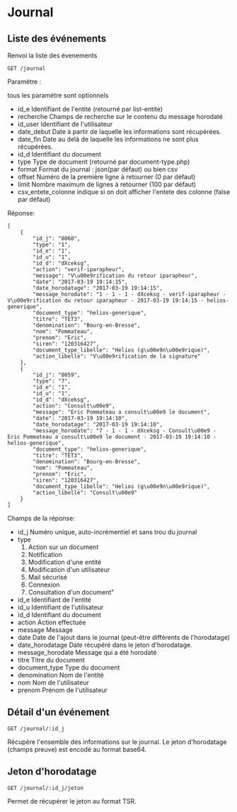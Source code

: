 # Journal

## Liste des événements

Renvoi la liste des évenements

```
GET /journal
```

Paramètre :

tous les paramètre sont optionnels

- id_e Identifiant de l'entité (retourné par list-entite)
- recherche Champs de recherche sur le contenu du message horodaté
- id_user Identifiant de l'utilisateur
- date_debut Date à partir de laquelle les informations sont récupérées.
- date_fin Date au delà de laquelle les informations ne sont plus récupérées.
- id_d Identifiant du document
- type Type de document (retourné par document-type.php)
- format Format du journal : json(par défaut) ou bien csv
- offset Numéro de la première ligne à retourner (0 par défaut)
- limit Nombre maximum de lignes à retourner (100 par défaut)
- csv_entete_colonne indique si on doit afficher l'entete des colonne (false par défaut)

Réponse:

```
[
    {
        "id_j": "8060",
        "type": "1",
        "id_e": "1",
        "id_u": "1",
        "id_d": "dXceksg",
        "action": "verif-iparapheur",
        "message": "V\u00e9rification du retour iparapheur",
        "date": "2017-03-19 19:14:15",
        "date_horodatage": "2017-03-19 19:14:15",
        "message_horodate": "1 - 1 - 1 - dXceksg - verif-iparapheur - V\u00e9rification du retour iparapheur - 2017-03-19 19:14:15 - helios-generique",
        "document_type": "helios-generique",
        "titre": "TET3",
        "denomination": "Bourg-en-Bresse",
        "nom": "Pommateau",
        "prenom": "Eric",
        "siren": "120316427",
        "document_type_libelle": "Helios (g\u00e9n\u00e9rique)",
        "action_libelle": "V\u00e9rification de la signature"
    },
    {
        "id_j": "8059",
        "type": "7",
        "id_e": "1",
        "id_u": "1",
        "id_d": "dXceksg",
        "action": "Consult\u00e9",
        "message": "Eric Pommateau a consult\u00e9 le document",
        "date": "2017-03-19 19:14:10",
        "date_horodatage": "2017-03-19 19:14:10",
        "message_horodate": "7 - 1 - 1 - dXceksg - Consult\u00e9 - Eric Pommateau a consult\u00e9 le document - 2017-03-19 19:14:10 - helios-generique",
        "document_type": "helios-generique",
        "titre": "TET3",
        "denomination": "Bourg-en-Bresse",
        "nom": "Pommateau",
        "prenom": "Eric",
        "siren": "120316427",
        "document_type_libelle": "Helios (g\u00e9n\u00e9rique)",
        "action_libelle": "Consult\u00e9"
    }
]
```

Champs de la réponse: 

- id_j Numéro unique, auto-incrémentiel et sans trou du journal
- type
    1. Action sur un document
    2. Notification
    3. Modification d'une entité
    4. Modification d'un utilisateur
    5. Mail sécurisé
    6. Connexion
    7. Consultation d'un document"
- id_e Identifiant de l'entité
- id_u Identifiant de l'utilisateur
- id_d Identifiant du document
- action Action effectuée
- message Message
- date Date de l'ajout dans le journal (peut-être différents de l'horodatage)
- date_horodatage Date récupéré dans le jeton d'horodatage.
- message_horodate Message qui a été horodaté
- titre Titre du document
- document_type Type du document
- denomination Nom de l'entité
- nom Nom de l'utilisateur
- prenom Prénom de l'utilisateur

## Détail d'un événement

```
GET /journal/:id_j
```

Récupère l'ensemble des informations sur le journal. Le jeton d'horodatage (champs preuve) est encodé au format base64.

## Jeton d'horodatage

```
GET /journal/:id_j/jeton
```

Permet de récupérer le jeton au format TSR.









